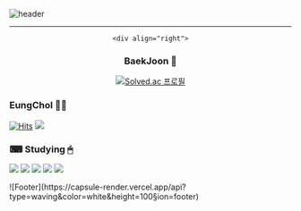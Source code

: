 ![header](https://capsule-render.vercel.app/api?type=waving&color=auto&height=100px&section=header&text=안녕하세요%20김응철이에요😊&fontSize=50)

---------------------------------------------------------------------------------------------------------------------------------------------------------------------
<div align = "center">
  
    <div align="right">
  ### BaekJoon 💎
  [![Solved.ac 프로필](http://mazassumnida.wtf/api/v2/generate_badge?boj=zbqlr456)](https://solved.ac/zbqlr456)
  </div>
  
### EungChol 👨‍🦱
[![Hits](https://hits.seeyoufarm.com/api/count/incr/badge.svg?url=https%3A%2F%2Fgithub.com%2Fzbqlr456&count_bg=%23181717&title_bg=%23181717&icon=github.svg&icon_color=%23FFFFFF&title=hits&edge_flat=true)](https://github.com/zbqlr456)
<a href="https://generated-honeydew-14e.notion.site/e02d79c6bc4940538e15a480c7074afc"><img src="https://img.shields.io/badge/Notion-000000?style=flat-square&logo=Notion&logoColor=white"/></a>

### ⌨ Studying 🖱
<img src="https://img.shields.io/badge/JAVA-007396?style=flat-square&logo=Java&logoColor=white"/></a>
<img src="https://img.shields.io/badge/SpringBoot-6DB33F?style=flat-square&logo=Spring&logoColor=white"/></a>
<img src="https://img.shields.io/badge/Mysql-4479A1?style=flat-square&logo=Mysql&logoColor=white"/></a>
<img src="https://img.shields.io/badge/Docker-2496ED?style=flat-square&logo=Docker&logoColor=white"/></a>
<img src="https://img.shields.io/badge/Jira-0052CC?style=flat-square&logo=JiraSoftware&logoColor=white"/></a>

</div>
![Footer](https://capsule-render.vercel.app/api?type=waving&color=white&height=100&section=footer)
